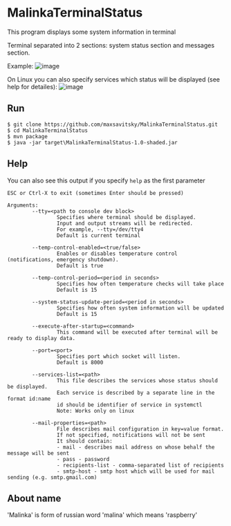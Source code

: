# MalinkaTerminalStatus

This program displays some system information in terminal

Terminal separated into 2 sections: system status section and messages section.

Example:
![image](https://user-images.githubusercontent.com/38137967/155898556-34c6aaa8-1257-4a0a-a0e4-c2129dcb44bd.png)

On Linux you can also specify services which status will be displayed (see help for detailes):
![image](https://user-images.githubusercontent.com/38137967/155898532-822838e5-1dd7-4db5-a211-476bf58f7b86.png)

## Run
```console
$ git clone https://github.com/maxsavitsky/MalinkaTerminalStatus.git
$ cd MalinkaTerminalStatus
$ mvn package
$ java -jar target\MalinkaTerminalStatus-1.0-shaded.jar
```

## Help
You can also see this output if you specify `help` as the first parameter
```
ESC or Ctrl-X to exit (sometimes Enter should be pressed)

Arguments:
        --tty=<path to console dev block>
                Specifies where terminal should be displayed.
                Input and output streams will be redirected.
                For example, --tty=/dev/tty4
                Default is current terminal

        --temp-control-enabled=<true/false>
                Enables or disables temperature control (notifications, emergency shutdown).
                Default is true

        --temp-control-period=<period in seconds>
                Specifies how often temperature checks will take place
                Default is 15

        --system-status-update-period=<period in seconds>
                Specifies how often system information will be updated
                Default is 15

        --execute-after-startup=<command>
                This command will be executed after terminal will be ready to display data.

        --port=<port>
                Specifies port which socket will listen.
                Default is 8000

        --services-list=<path>
                This file describes the services whose status should be displayed.
                Each service is described by a separate line in the format id:name
                id should be identifier of service in systemctl
                Note: Works only on linux

        --mail-properties=<path>
                File describes mail configuration in key=value format.
                If not specified, notifications will not be sent
                It should contain:
                - mail - describes mail address on whose behalf the message will be sent
                - pass - password
                - recipients-list - comma-separated list of recipients
                - smtp-host - smtp host which will be used for mail sending (e.g. smtp.gmail.com)
```

## About name
'Malinka' is form of russian word 'malina' which means 'raspberry'
